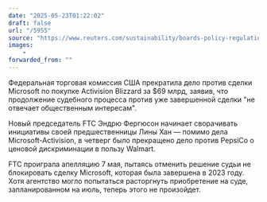 ```yaml
---
date: "2025-05-23T01:22:02"
draft: false
url: "/5955"
source: "https://www.reuters.com/sustainability/boards-policy-regulation/ftc-drops-case-over-microsofts-acquisition-activision-blizzard-2025-05-22/"
images:
    -
forwarded_from: ""
---
```


Федеральная торговая комиссия США прекратила дело против сделки Microsoft по покупке Activision Blizzard за $69 млрд, заявив, что продолжение судебного процесса против уже завершенной сделки "не отвечает общественным интересам".

Новый председатель FTC Эндрю Фергюсон начинает сворачивать инициативы своей предшественницы Лины Хан — помимо дела Microsoft-Activision, в четверг было прекращено дело против PepsiCo о ценовой дискриминации в пользу Walmart.

FTC проиграла апелляцию 7 мая, пытаясь отменить решение судьи не блокировать сделку Microsoft, которая была завершена в 2023 году. Хотя агентство могло попытаться расторгнуть приобретение на суде, запланированном на июль, теперь этого не произойдет.
